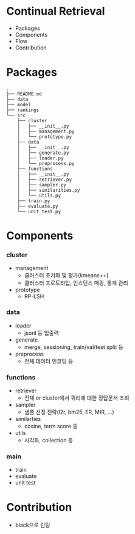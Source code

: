 # Continual Retrieval
- Packages
- Components 
- Flow
- Contribution


# Packages
```
.
├── README.md
├── data
├── model
├── rankings
└── src
    ├── cluster
    │   ├── __init__.py
    │   ├── management.py 
    │   └── prototype.py
    ├── data
    │   ├── __init__.py
    │   ├── generate.py
    │   ├── loader.py
    │   └── preprocess.py
    ├── functions
    │   ├── __init__.py
    │   ├── retriever.py
    │   ├── sampler.py
    │   ├── similarities.py
    │   └── utils.py
    ├── train.py
    ├── evaluate.py
    └── unit_test.py

```

# Components
### cluster
- management
  - 클러스터 초기화 및 평가(kmeans++)
  - 클러스터 프로토타입, 인스턴스 매핑, 통계 관리 
- prototype
  - RP-LSH

### data
- loader
  - jsonl 등 입출력
- generate
  - merge, sessioning, train/val/test split 등
- preprocess  
  - 전체 데이터 인코딩 등

### functions
- retriever
  - 전체 or cluster에서 쿼리에 대한 정답문서 조회
- sampler
  - 샘플 선정 전략(l2r, bm25, ER, MIR, ...)
- similarties
  - cosine, term score 등
- utils
  - 시각화, collection 등


### main
- train
- evaluate
- unit test


# Contribution
- black으로 린팅